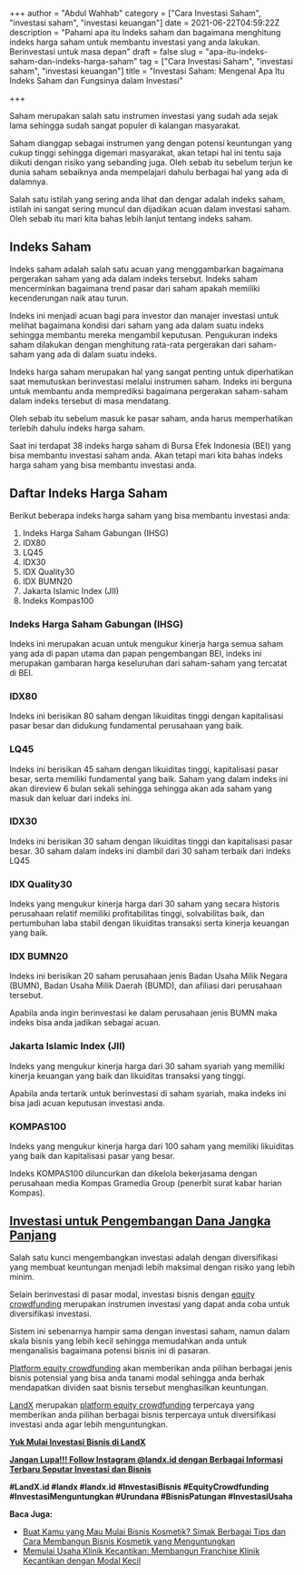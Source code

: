 +++
author = "Abdul Wahhab"
category = ["Cara Investasi Saham", "investasi saham", "investasi keuangan"]
date = 2021-06-22T04:59:22Z
description = "Pahami apa itu Indeks saham dan bagaimana menghitung indeks harga saham untuk membantu investasi yang anda lakukan. Berinvestasi untuk masa depan"
draft = false
slug = "apa-itu-indeks-saham-dan-indeks-harga-saham"
tag = ["Cara Investasi Saham", "investasi saham", "investasi keuangan"]
title = "Investasi Saham: Mengenal Apa Itu Indeks Saham dan Fungsinya dalam Investasi"

+++


Saham merupakan salah satu instrumen investasi yang sudah ada sejak lama sehingga sudah sangat populer di kalangan masyarakat.

Saham dianggap sebagai instrumen yang dengan potensi keuntungan yang cukup tinggi sehingga digemari masyarakat, akan tetapi hal ini tentu saja diikuti dengan risiko yang sebanding juga. Oleh sebab itu sebelum terjun ke dunia saham sebaiknya anda mempelajari dahulu berbagai hal yang ada di dalamnya.

Salah satu istilah yang sering anda lihat dan dengar adalah indeks saham, istilah ini sangat sering muncul dan dijadikan acuan dalam investasi saham. Oleh sebab itu mari kita bahas lebih lanjut tentang indeks saham.

## Indeks Saham

Indeks saham adalah salah satu acuan yang menggambarkan bagaimana pergerakan saham yang ada dalam indeks tersebut. Indeks saham mencerminkan bagaimana trend pasar dari saham apakah memiliki kecenderungan naik atau turun.

Indeks ini menjadi acuan bagi para investor dan manajer investasi untuk melihat bagaimana kondisi dari saham yang ada dalam suatu indeks sehingga membantu mereka mengambil keputusan. Pengukuran indeks saham dilakukan dengan menghitung rata-rata pergerakan dari saham-saham yang ada di dalam suatu indeks.

Indeks harga saham merupakan hal yang sangat penting untuk diperhatikan saat memutuskan berinvestasi melalui instrumen saham. Indeks ini berguna untuk membantu anda memprediksi bagaimana pergerakan saham-saham dalam indeks tersebut di masa mendatang.

Oleh sebab itu sebelum masuk ke pasar saham, anda harus memperhatikan terlebih dahulu indeks harga saham.

Saat ini terdapat 38 indeks harga saham di Bursa Efek Indonesia (BEI) yang bisa membantu investasi saham anda. Akan tetapi mari kita bahas indeks harga saham yang bisa membantu investasi anda.

## Daftar Indeks Harga Saham

Berikut beberapa indeks harga saham yang bisa membantu investasi anda:

1. Indeks Harga Saham Gabungan (IHSG)
2. IDX80
3. LQ45
4. IDX30
5. IDX Quality30
6. IDX BUMN20
7. Jakarta Islamic Index (JII)
8. Indeks Kompas100

### Indeks Harga Saham Gabungan (IHSG)

Indeks ini merupakan acuan untuk mengukur kinerja harga semua saham yang ada di papan utama dan papan pengembangan BEI, indeks ini merupakan gambaran harga keseluruhan dari saham-saham yang tercatat di BEI.

### IDX80

Indeks ini berisikan 80 saham dengan likuiditas tinggi dengan kapitalisasi pasar besar dan didukung fundamental perusahaan yang baik.

### LQ45

Indeks ini berisikan 45 saham dengan likuiditas tinggi, kapitalisasi pasar besar, serta memiliki fundamental yang baik. Saham yang dalam indeks ini akan direview 6 bulan sekali sehingga sehingga akan ada saham yang masuk dan keluar dari indeks ini.

### IDX30

Indeks ini berisikan 30 saham dengan likuiditas tinggi dan kapitalisasi pasar besar. 30 saham dalam indeks ini diambil dari 30 saham terbaik dari indeks LQ45

### IDX Quality30

Indeks yang mengukur kinerja harga dari 30 saham yang secara historis perusahaan relatif memiliki profitabilitas tinggi, solvabilitas baik, dan pertumbuhan laba stabil dengan likuiditas transaksi serta kinerja keuangan yang baik.

### IDX BUMN20

Indeks ini berisikan 20 saham perusahaan jenis Badan Usaha Milik Negara (BUMN), Badan Usaha Milik Daerah (BUMD), dan afiliasi dari perusahaan tersebut.

Apabila anda ingin berinvestasi ke dalam perusahaan jenis BUMN maka indeks bisa anda jadikan sebagai acuan.

### Jakarta Islamic Index (JII)

Indeks yang mengukur kinerja harga dari 30 saham syariah yang memiliki kinerja keuangan yang baik dan likuiditas transaksi yang tinggi.

Apabila anda tertarik untuk berinvestasi di saham syariah, maka indeks ini bisa jadi acuan keputusan investasi anda.

### KOMPAS100

Indeks yang mengukur kinerja harga dari 100 saham yang memiliki likuiditas yang baik dan kapitalisasi pasar yang besar.

Indeks KOMPAS100 diluncurkan dan dikelola bekerjasama dengan perusahaan media Kompas Gramedia Group (penerbit surat kabar harian Kompas).

## [Investasi untuk Pengembangan Dana Jangka Panjang](https://landx.id/)

Salah satu kunci mengembangkan investasi adalah dengan diversifikasi yang membuat keuntungan menjadi lebih maksimal dengan risiko yang lebih minim.

Selain berinvestasi di pasar modal, investasi bisnis dengan [equity crowdfunding](https://landx.id/) merupakan instrumen investasi yang dapat anda coba untuk diversifikasi investasi.

Sistem ini sebenarnya hampir sama dengan investasi saham, namun dalam skala bisnis yang lebih kecil sehingga memudahkan anda untuk menganalisis bagaimana potensi bisnis ini di pasaran.

[Platform equity crowdfunding](https://landx.id/) akan memberikan anda pilihan berbagai jenis bisnis potensial yang bisa anda tanami modal sehingga anda berhak mendapatkan dividen saat bisnis tersebut menghasilkan keuntungan.

[LandX](https://landx.id/) merupakan [platform equity crowdfunding](https://landx.id/) terpercaya yang memberikan anda pilihan berbagai bisnis terpercaya untuk diversifikasi investasi anda agar lebih menguntungkan.

**[Yuk Mulai Investasi Bisnis di LandX](https://landx.id/)**

**[Jangan Lupa!!! Follow Instagram @landx.id dengan Berbagai Informasi Terbaru Seputar Investasi dan Bisnis](https://www.instagram.com/landx.id/?utm_medium=copy_link)**

**#LandX.id    #landx     #landx.id    #InvestasiBisnis    #EquityCrowdfunding    #InvestasiMenguntungkan    #Urundana    #BisnisPatungan    #InvestasiUsaha**

**Baca Juga:**

* [Buat Kamu yang Mau Mulai Bisnis Kosmetik? Simak Berbagai Tips dan Cara Membangun  Bisnis Kosmetik yang Menguntungkan](https://landx.id/project/index.html)
* [Memulai Usaha Klinik Kecantikan: Membangun Franchise Klinik Kecantikan dengan Modal Kecil](https://landx.id/blog/franchise-klinik-kecantikan/)



